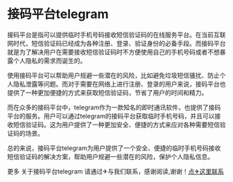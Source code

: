 # 接码平台telegram

接码平台是指可以提供临时手机号码接收短信验证码的在线服务平台。在当前互联网时代，短信验证码已经成为各种注册、登录、验证身份的必备手段。而接码平台就是为了解决用户在需要接收短信验证码时不方便使用自己的手机号码或者不想暴露个人隐私的需求而诞生的。

使用接码平台可以帮助用户规避一些潜在的风险，比如避免垃圾短信骚扰、防止个人隐私泄露等问题。而对于需要在网络上进行注册、登录的用户来说，接码平台也提供了一种更加便捷的方式来获取短信验证码，节省了用户的时间和精力。

而在众多的接码平台中，telegram作为一款知名的即时通讯软件，也提供了接码平台的服务。用户可以通过telegram的接码平台获取临时手机号码，并且可以接收短信验证码。这为用户提供了一种更加安全、便捷的方式来应对各种需要短信验证码的场景。

总的来说，接码平台telegram为用户提供了一个安全、便捷的临时手机号码接收短信验证码的解决方案，帮助用户规避一些潜在的风险，保护个人隐私信息。

更多 关于接码平台telegram 请通过✈与我们联系，感谢阅读,谢谢！[点✈这里联系](https://lm.k02.cc)